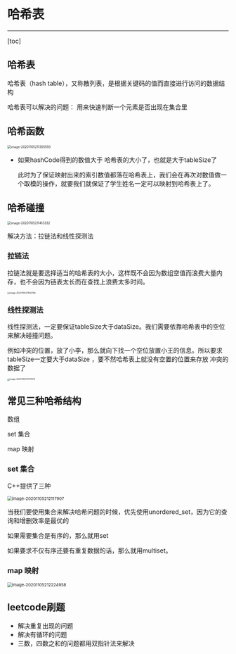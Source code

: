 # 哈希表

---

[toc]

## 哈希表

哈希表（hash table），又称散列表，是根据关键码的值而直接进行访问的数据结构

哈希表可以解决的问题： 用来快速判断一个元素是否出现在集合里



## 哈希函数

<img src="E:\MyStudyFile\Study_C_PLUS_PLUS\C-PLUS-PLUS-Road\LeetcodeC++\哈希表.assets\image-20201105211305593.png" alt="image-20201105211305593" style="zoom:50%;" />

- 如果hashCode得到的数值大于 哈希表的大小了，也就是大于tableSize了

  此时为了保证映射出来的索引数值都落在哈希表上，我们会在再次对数值做一个取模的操作，就要我们就保证了学生姓名一定可以映射到哈希表上了。



## 哈希碰撞

<img src="E:\MyStudyFile\Study_C_PLUS_PLUS\C-PLUS-PLUS-Road\LeetcodeC++\哈希表.assets\image-20201105211413332.png" alt="image-20201105211413332" style="zoom:50%;" />

解决方法：拉链法和线性探测法

### 拉链法

拉链法就是要选择适当的哈希表的大小，这样既不会因为数组空值而浪费大量内存，也不会因为链表太长而在查找上浪费太多时间。

<img src="E:\MyStudyFile\Study_C_PLUS_PLUS\C-PLUS-PLUS-Road\LeetcodeC++\哈希表.assets\image-20201105211555766.png" alt="image-20201105211555766" style="zoom:33%;" />

### 线性探测法

线性探测法，一定要保证tableSize大于dataSize。我们需要依靠哈希表中的空位来解决碰撞问题。

例如冲突的位置，放了小李，那么就向下找一个空位放置小王的信息。所以要求tableSize一定要大于dataSize ，要不然哈希表上就没有空置的位置来存放 冲突的数据了

<img src="E:\MyStudyFile\Study_C_PLUS_PLUS\C-PLUS-PLUS-Road\LeetcodeC++\哈希表.assets\image-20201105211721072.png" alt="image-20201105211721072" style="zoom: 33%;" />

## 常见三种哈希结构

数组

set 集合

map 映射

### set 集合

C++提供了三种

 <img src="E:\MyStudyFile\Study_C_PLUS_PLUS\C-PLUS-PLUS-Road\LeetcodeC++\哈希表.assets\image-20201105212117907.png" alt="image-20201105212117907" style="zoom:67%;" />

当我们要使用集合来解决哈希问题的时候，优先使用unordered_set，因为它的查询和增删效率是最优的

如果需要集合是有序的，那么就用set

如果要求不仅有序还要有重复数据的话，那么就用multiset。

### map 映射

 <img src="E:\MyStudyFile\Study_C_PLUS_PLUS\C-PLUS-PLUS-Road\LeetcodeC++\哈希表.assets\image-20201105212224958.png" alt="image-20201105212224958" style="zoom:67%;" />



## leetcode刷题

- 解决重复出现的问题
- 解决有循环的问题
- 三数，四数之和的问题都用双指针法来解决